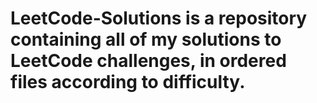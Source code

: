 # LeetCode-Solutions is a repository containing all of my solutions to LeetCode challenges, in ordered files according to difficulty. 

